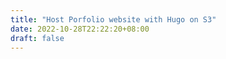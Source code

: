 ```yaml
---
title: "Host Porfolio website with Hugo on S3"
date: 2022-10-28T22:22:20+08:00
draft: false
---
```


